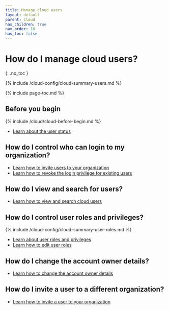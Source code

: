 ```yaml
---
title: Manage cloud users
layout: default
parent: Cloud
has_children: true
nav_order: 10
has_toc: false
---
```


# How do I manage cloud users?
{: .no_toc }

{% include /cloud-config/cloud-summary-users.md %}

{% include page-toc.md %}

## Before you begin

{% include /cloud/cloud-before-begin.md %}
* [Learn about the user status](/cloud/cloud-configuration/cloud-ref-user-status)

## How do I control who can login to my organization?

* [Learn how to invite users to your organization](/cloud/cloud-configuration/cloud-user-invite)
* [Learn how to revoke the login privilege for existing users](/cloud/cloud-configuration/cloud-user-deactivate)

## How do I view and search for users?

* [Learn how to view and search cloud users](/cloud/cloud-configuration/cloud-users-view-search)

## How do I control user roles and privileges?

{% include /cloud-config/cloud-summary-user-roles.md %}

* [Learn about user roles and privileges](/cloud/cloud-configuration/cloud-ref-user-roles)
* [Learn how to edit user roles](/cloud/cloud-configuration/cloud-user-edit-role)

## How do I change the account owner details?

* [Learn how to change the account owner details](/cloud/cloud-configuration/cloud-user-edit-details)

## How do I invite a user to a different organization?

* [Learn how to invite a user to your organization](/cloud/cloud-configuration/cloud-user-invite)
